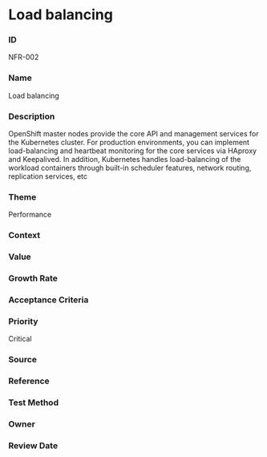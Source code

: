 

# Load balancing

### ID

NFR-002

### Name

Load balancing

### Description

OpenShift master nodes provide the core API and management services for the
Kubernetes cluster. For production environments, you can implement load-balancing
and heartbeat monitoring for the core services via HAproxy and Keepalived. In
addition, Kubernetes handles load-balancing of the workload containers through
built-in scheduler features, network routing, replication services, etc

### Theme


Performance



### Context




### Value




### Growth Rate




### Acceptance Criteria




### Priority


Critical



### Source




### Reference




### Test Method




### Owner




### Review Date



